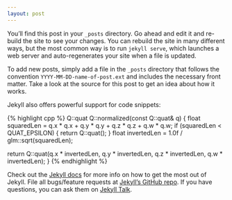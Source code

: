 ```yaml
---
layout: post
---
```

You’ll find this post in your `_posts` directory. Go ahead and edit it and re-build the site to see your changes. You can rebuild the site in many different ways, but the most common way is to run `jekyll serve`, which launches a web server and auto-regenerates your site when a file is updated.

To add new posts, simply add a file in the `_posts` directory that follows the convention `YYYY-MM-DD-name-of-post.ext` and includes the necessary front matter. Take a look at the source for this post to get an idea about how it works.

Jekyll also offers powerful support for code snippets:

{% highlight cpp %}
Q::quat Q::normalized(const Q::quat& q)
{
   float squaredLen = q.x * q.x + q.y * q.y + q.z * q.z + q.w * q.w;
   if (squaredLen < QUAT_EPSILON)
   {
      return Q::quat();
   }
   float invertedLen = 1.0f / glm::sqrt(squaredLen);

   return Q::quat(q.x * invertedLen,
                  q.y * invertedLen,
                  q.z * invertedLen,
                  q.w * invertedLen);
}
{% endhighlight %}

Check out the [Jekyll docs][jekyll-docs] for more info on how to get the most out of Jekyll. File all bugs/feature requests at [Jekyll’s GitHub repo][jekyll-gh]. If you have questions, you can ask them on [Jekyll Talk][jekyll-talk].

[jekyll-docs]: http://jekyllrb.com/docs/home
[jekyll-gh]:   https://github.com/jekyll/jekyll
[jekyll-talk]: https://talk.jekyllrb.com/
